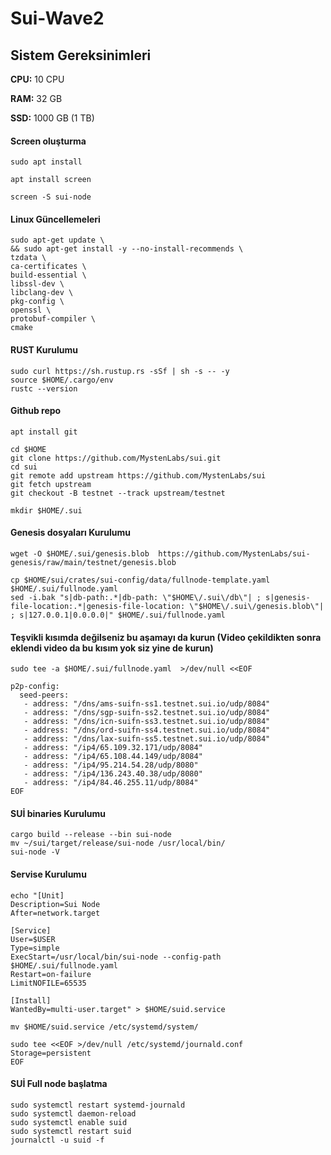 # Sui-Wave2


##  Sistem Gereksinimleri

**CPU:** 10 CPU

**RAM:** 32 GB

**SSD:** 1000 GB (1 TB)




#### Screen oluşturma
```
sudo apt install
```
```
apt install screen
```
```
screen -S sui-node
```



#### Linux Güncellemeleri
```
sudo apt-get update \
&& sudo apt-get install -y --no-install-recommends \
tzdata \
ca-certificates \
build-essential \
libssl-dev \
libclang-dev \
pkg-config \
openssl \
protobuf-compiler \
cmake
```

#### RUST Kurulumu

```
sudo curl https://sh.rustup.rs -sSf | sh -s -- -y
source $HOME/.cargo/env
rustc --version
```


#### Github repo

```
apt install git
```

```
cd $HOME
git clone https://github.com/MystenLabs/sui.git
cd sui
git remote add upstream https://github.com/MystenLabs/sui
git fetch upstream
git checkout -B testnet --track upstream/testnet
```
```
mkdir $HOME/.sui
```

#### Genesis dosyaları Kurulumu

```
wget -O $HOME/.sui/genesis.blob  https://github.com/MystenLabs/sui-genesis/raw/main/testnet/genesis.blob
```
```
cp $HOME/sui/crates/sui-config/data/fullnode-template.yaml $HOME/.sui/fullnode.yaml
sed -i.bak "s|db-path:.*|db-path: \"$HOME\/.sui\/db\"| ; s|genesis-file-location:.*|genesis-file-location: \"$HOME\/.sui\/genesis.blob\"| ; s|127.0.0.1|0.0.0.0|" $HOME/.sui/fullnode.yaml
```





#### Teşvikli kısımda değilseniz bu aşamayı da kurun (Video çekildikten sonra eklendi video da bu kısım yok siz yine de kurun)

```
sudo tee -a $HOME/.sui/fullnode.yaml  >/dev/null <<EOF

p2p-config:
  seed-peers:
   - address: "/dns/ams-suifn-ss1.testnet.sui.io/udp/8084"
   - address: "/dns/sgp-suifn-ss2.testnet.sui.io/udp/8084"
   - address: "/dns/icn-suifn-ss3.testnet.sui.io/udp/8084"
   - address: "/dns/ord-suifn-ss4.testnet.sui.io/udp/8084"
   - address: "/dns/lax-suifn-ss5.testnet.sui.io/udp/8084"
   - address: "/ip4/65.109.32.171/udp/8084"
   - address: "/ip4/65.108.44.149/udp/8084"
   - address: "/ip4/95.214.54.28/udp/8080"
   - address: "/ip4/136.243.40.38/udp/8080"
   - address: "/ip4/84.46.255.11/udp/8084"
EOF
```



#### SUİ binaries Kurulumu

```
cargo build --release --bin sui-node
mv ~/sui/target/release/sui-node /usr/local/bin/
sui-node -V
```



#### Servise Kurulumu

```
echo "[Unit]
Description=Sui Node
After=network.target

[Service]
User=$USER
Type=simple
ExecStart=/usr/local/bin/sui-node --config-path $HOME/.sui/fullnode.yaml
Restart=on-failure
LimitNOFILE=65535

[Install]
WantedBy=multi-user.target" > $HOME/suid.service

mv $HOME/suid.service /etc/systemd/system/

sudo tee <<EOF >/dev/null /etc/systemd/journald.conf
Storage=persistent
EOF
```




#### SUİ Full node başlatma

```
sudo systemctl restart systemd-journald
sudo systemctl daemon-reload
sudo systemctl enable suid
sudo systemctl restart suid
journalctl -u suid -f
```





